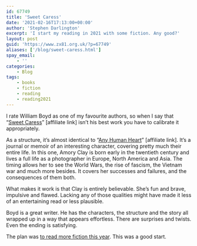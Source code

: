 ```yaml
---
id: 67749
title: 'Sweet Caress'
date: '2021-02-16T17:13:00+00:00'
author: 'Stephen Darlington'
excerpt: 'I start my reading in 2021 with some fiction. Any good?'
layout: post
guid: 'https://www.zx81.org.uk/?p=67749'
aliases: ['/blog/sweet-caress.html']
spay_email:
    - ''
categories:
    - Blog
tags:
    - books
    - fiction
    - reading
    - reading2021
---
```


I rate William Boyd as one of my favourite authors, so when I say that “[Sweet Caress](https://amzn.to/3rBdVh3)” [affiliate link] isn’t his best work you have to calibrate it appropriately.

As a structure, it’s almost identical to “[Any Human Heart](https://amzn.to/3cUq5NZ)” [affiliate link]. It’s a journal or memoir of an interesting character, covering pretty much their entire life. In this one, Amory Clay is born early in the twentieth century and lives a full life as a photographer in Europe, North America and Asia. The timing allows her to see the World Wars, the rise of fascism, the Vietnam war and much more besides. It covers her successes and failures, and the consequences of them both.

What makes it work is that Clay is entirely believable. She’s fun and brave, impulsive and flawed. Lacking any of those qualities might have made it less of an entertaining read or less plausible.

Boyd is a great writer. He has the characters, the structure and the story all wrapped up in a way that appears effortless. There are surprises and twists. Even the ending is satisfying.

The plan was [to read more fiction this year](/blog/reading-2020.html). This was a good start.